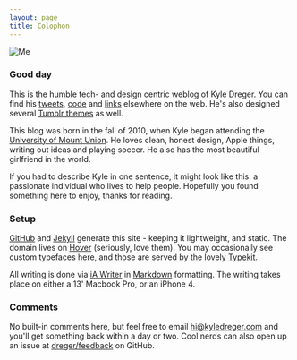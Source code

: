 ```yaml
---
layout: page
title: Colophon
---
```


![Me](http://kyledreger.com.s3.amazonaws.com/me.jpg)

### Good day

This is the humble tech- and design centric weblog of Kyle Dreger. You can find his [tweets](http://twitter.com/dreger), [code](http://github.com/dreger) and [links](http://pinboard.in/u:dreger) elsewhere on the web. He's also designed several [Tumblr themes](http://tumblr.com/themes/by/dregers) as well. 

This blog was born in the fall of 2010, when Kyle began attending the [University of Mount Union](http://mountunion.edu). He loves clean, honest design, Apple things, writing out ideas and playing soccer. He also has the most beautiful girlfriend in the world. 

If you had to describe Kyle in one sentence, it might look like this: a passionate individual who lives to help people. Hopefully you found something here to enjoy, thanks for reading. 

### Setup

[GitHub](http://github.com) and [Jekyll](https://github.com/mojombo/jekyll/) generate this site - keeping it lightweight, and static. The domain lives on [Hover](http://hover.com) (seriously, love them). You may occasionally see custom typefaces here, and those are served by the lovely [Typekit](http://typekit.com). 

All writing is done via [iA Writer](http://www.iawriter.com/) in [Markdown](http://daringfireball.net/projects/markdown) formatting. The writing takes place on either a 13' Macbook Pro, or an iPhone 4.

### Comments

No built-in comments here, but feel free to email <hi@kyledreger.com> and you'll get something back within a day or two. Cool nerds can also open up an issue at [dreger/feedback](https://github.com/dreger/feedback/issues/new) on GitHub.
